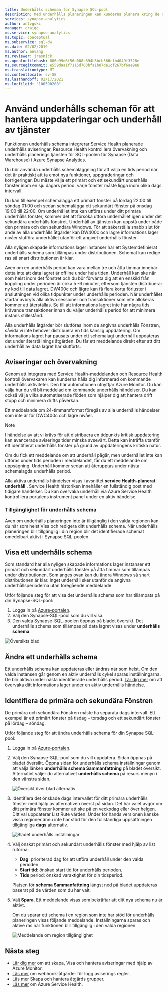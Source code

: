 ```yaml
---
title: Underhålls scheman för Synapse SQL-pool
description: Med underhålls planeringen kan kunderna planera kring de nödvändiga schemalagda underhålls händelser som Azure Synapse Analytics använder för att distribuera nya funktioner, uppgraderingar och korrigeringar.
services: synapse-analytics
author: antvgski
manager: craigg
ms.service: synapse-analytics
ms.topic: conceptual
ms.subservice: sql-dw
ms.date: 02/02/2019
ms.author: anvang
ms.reviewer: jrasnick
ms.openlocfilehash: 886e99d6f56a008c694b3bcb366cfb4049f3528e
ms.sourcegitcommit: e559daa1f7115d703bfa1b87da1cf267bf6ae9e8
ms.translationtype: MT
ms.contentlocale: sv-SE
ms.lasthandoff: 02/17/2021
ms.locfileid: "100590208"
---
```

# <a name="use-maintenance-schedules-to-manage-service-updates-and-maintenance"></a>Använd underhålls scheman för att hantera uppdateringar och underhåll av tjänster

Funktionen underhålls schema integrerar Service Health planerade underhålls aviseringar, Resource Health kontrol lera övervakning och underhålls planerings tjänsten för SQL-poolen för Synapse (Data Warehouse) i Azure Synapse Analytics.

Du bör använda underhålls schemaläggning för att välja en tids period när det är praktiskt att ta emot nya funktioner, uppgraderingar och korrigeringar. Du måste välja ett primärt och ett sekundärt underhålls fönster inom en sju dagars period. varje fönster måste ligga inom olika dags intervall.

Du kan till exempel schemalägga ett primärt fönster på lördag 22:00 till söndag 01:00 och sedan schemalägga ett sekundärt fönster på onsdag 19:00 till 22:00. Om underhållet inte kan utföras under ditt primära underhålls fönster, kommer det att försöka utföra underhållet igen under det sekundära underhålls fönstret. Underhåll av tjänsten kan uppstå under både den primära och den sekundära Windows. För att säkerställa snabb slut för ande av alla underhålls åtgärder kan DW400c och lägre informations lager nivåer slutföra underhållet utanför ett angivet underhålls fönster.

Alla nyligen skapade informations lager instanser har ett Systemdefinierat underhålls schema som tillämpas under distributionen. Schemat kan redige ras så snart distributionen är klar.

Även om en underhålls period kan vara mellan tre och åtta timmar innebär detta inte att data lagret är offline under hela tiden. Underhåll kan ske när som helst inom det fönstret och du bör förvänta dig att en enskild från koppling under perioden är cirka 5 -6 minuter, eftersom tjänsten distribuerar ny kod till data lagret. DW400c och lägre kan få flera korta förluster i anslutningen vid olika tidpunkter under underhålls perioden. När underhållet startar avbryts alla aktiva sessioner och transaktioner som inte allokeras kommer att återställas. Se till att informations lagret inte har några tids krävande transaktioner innan du väljer underhålls period för att minimera instans stillestånd.

Alla underhålls åtgärder bör slutföras inom de angivna underhålls Fönstren, såvida vi inte behöver distribuera en tids känslig uppdatering. Om informations lagret har pausats under ett schemalagt underhåll uppdateras det under återställnings åtgärden. Du får ett meddelande direkt efter att ditt underhåll av data lagret har slutförts.

## <a name="alerts-and-monitoring"></a>Aviseringar och övervakning

Genom att integrera med Service Health-meddelanden och Resource Health kontroll övervakaren kan kunderna hålla dig informerad om kommande underhålls aktiviteter. Den här automationen utnyttjar Azure Monitor. Du kan välja hur du vill bli meddelad om kommande underhålls händelser. Du kan också välja vilka automatiserade flöden som hjälper dig att hantera drift stopp och minimera drifts påverkan.

Ett meddelande om 24-timmarsformat föregås av alla underhålls händelser som inte är för DWC400c och lägre nivåer.

> [!NOTE]
> I händelse av att vi krävs för att distribuera en tidpunkts kritisk uppdatering kan avancerade aviserings tider minska avsevärt. Detta kan inträffa utanför ett identifierat underhålls fönster på grund av uppdateringens kritiska natur.

Om du fick ett meddelande om att underhåll pågår, men underhållet inte kan utföras under tids perioden i meddelandet, får du ett meddelande om uppsägning. Underhåll kommer sedan att återupptas under nästa schemalagda underhålls period.

Alla aktiva underhålls händelser visas i avsnittet **service Health-planerat underhåll** . Service Health historiken innehåller en fullständig post med tidigare händelser. Du kan övervaka underhåll via Azure Service Health kontrol lera portalens instrument panel under en aktiv händelse.

### <a name="maintenance-schedule-availability"></a>Tillgänglighet för underhålls schema

Även om underhålls planeringen inte är tillgänglig i den valda regionen kan du när som helst Visa och redigera ditt underhålls schema. När underhålls planeringen blir tillgänglig i din region blir det identifierade schemat omedelbart aktivt i Synapse SQL-poolen.

## <a name="view-a-maintenance-schedule"></a>Visa ett underhålls schema

Som standard har alla nyligen skapade informations lager instanser ett primärt och sekundärt underhålls fönster på åtta timmar som tillämpas under distributionen. Som anges ovan kan du ändra Windows så snart distributionen är klar. Inget underhåll sker utanför de angivna underhållsperioderna utan föregående meddelande.

Utför följande steg för att visa det underhålls schema som har tillämpats på din Synapse-SQL-pool:

1. Logga in på [Azure-portalen](https://portal.azure.com/).
2. Välj den Synapse-SQL-pool som du vill visa.
3. Den valda Synapse-SQL-poolen öppnas på bladet översikt. Det underhålls schema som tillämpas på data lagret visas under **underhålls schema**.

![Översikts blad](./media/maintenance-scheduling/clear-overview-blade.PNG)

## <a name="change-a-maintenance-schedule"></a>Ändra ett underhålls schema

Ett underhålls schema kan uppdateras eller ändras när som helst. Om den valda instansen går genom en aktiv underhålls cykel sparas inställningarna. De blir aktiva under nästa identifierade underhålls period. [Lär dig mer](../../service-health/resource-health-overview.md?toc=/azure/synapse-analytics/sql-data-warehouse/toc.json&bc=/azure/synapse-analytics/sql-data-warehouse/breadcrumb/toc.json) om att övervaka ditt informations lager under en aktiv underhålls händelse.

## <a name="identifying-the-primary-and-secondary-windows"></a>Identifiera de primära och sekundära Fönstren

De primära och sekundära Fönstren måste ha separata dags intervall. Ett exempel är ett primärt fönster på tisdag – torsdag och ett sekundärt fönster på lördag – söndag.

Utför följande steg för att ändra underhålls schema för din Synapse SQL-pool:

1. Logga in på [Azure-portalen](https://portal.azure.com/).
2. Välj den Synapse-SQL-pool som du vill uppdatera. Sidan öppnas på bladet översikt.
Öppna sidan för underhålls schema inställningar genom att välja länken **underhålls schema Sammanfattning** på bladet översikt. Alternativt väljer du alternativet **underhålls schema** på resurs menyn i den vänstra sidan.

    ![Översikt över blad alternativ](./media/maintenance-scheduling/maintenance-change-option.png)

3. Identifiera det önskade dags intervallet för ditt primära underhålls fönster med hjälp av alternativen överst på sidan. Det här valet avgör om ditt primära fönster kommer att ske på en veckodag eller över helgen. Ditt val uppdaterar List Rute värden.
Under för hands versionen kanske vissa regioner ännu inte har stöd för den fullständiga uppsättningen tillgängliga **dags** alternativ.

   ![Bladet underhålls inställningar](./media/maintenance-scheduling/maintenance-settings-page.png)

4. Välj önskat primärt och sekundärt underhålls fönster med hjälp av list rutorna:
   - **Dag**: prioriterad dag för att utföra underhåll under den valda perioden.
   - **Start tid**: önskad start tid för underhålls perioden.
   - **Tids** period: önskad varaktighet för din tidsperiod.

   Platsen för **schema Sammanfattning** längst ned på bladet uppdateras baserat på de värden som du har valt.
  
5. Välj **Spara**. Ett meddelande visas som bekräftar att ditt nya schema nu är aktivt.

   Om du sparar ett schema i en region som inte har stöd för underhålls planeringen visas följande meddelande. Inställningarna sparas och aktive ras när funktionen blir tillgänglig i den valda regionen.

   ![Meddelande om region tillgänglighet](./media/maintenance-scheduling/maintenance-not-active-toast.png)

## <a name="next-steps"></a>Nästa steg

- [Lär dig mer](../../azure-monitor/alerts/alerts-metric.md?toc=/azure/synapse-analytics/sql-data-warehouse/toc.json&bc=/azure/synapse-analytics/sql-data-warehouse/breadcrumb/toc.json) om att skapa, Visa och hantera aviseringar med hjälp av Azure Monitor.
- [Läs mer](../..//azure-monitor/alerts/alerts-log-webhook.md?toc=/azure/synapse-analytics/sql-data-warehouse/toc.json&bc=/azure/synapse-analytics/sql-data-warehouse/breadcrumb/toc.json) om webhook-åtgärder för logg aviserings regler.
- [Läs mer](../..//azure-monitor/alerts/action-groups.md?toc=/azure/synapse-analytics/sql-data-warehouse/toc.json&bc=/azure/synapse-analytics/sql-data-warehouse/breadcrumb/toc.json) Skapa och hantera åtgärds grupper.
- [Läs mer](../../service-health/service-health-overview.md?toc=/azure/synapse-analytics/sql-data-warehouse/toc.json&bc=/azure/synapse-analytics/sql-data-warehouse/breadcrumb/toc.json) om Azure Service Health.

